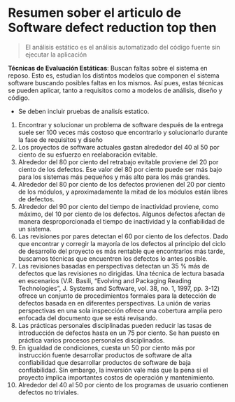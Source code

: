 # Resumen sober el articulo de **Software defect reduction top then**

> El análisis estático es el análisis automatizado del código fuente sin ejecutar la aplicación

**Técnicas de Evaluación Estáticas**: Buscan faltas sobre el sistema en reposo. Esto es,
estudian los distintos modelos que componen el sistema software buscando posibles faltas
en los mismos. Así pues, estas técnicas se pueden aplicar, tanto a requisitos como a
modelos de análisis, diseño y código. 


* Se deben incluir pruebas de analisís estatico.
1. Encontrar y solucionar un problema de software después de la entrega suele ser 100 veces más costoso que encontrarlo y solucionarlo durante la fase de requisitos y diseño
2. Los proyectos de software actuales gastan alrededor del 40 al 50 por ciento de su esfuerzo en reelaboración evitable.
3. Alrededor del 80 por ciento del retrabajo evitable proviene del 20 por ciento de los defectos. Ese valor del 80 por ciento puede ser más bajo para los sistemas más pequeños y más alto para los más grandes.
4. Alrededor del 80 por ciento de los defectos provienen del 20 por ciento de los módulos, y aproximadamente la mitad de los módulos están libres de defectos.
5. Alrededor del 90 por ciento del tiempo de inactividad proviene, como máximo, del 10 por ciento de los defectos. Algunos defectos afectan de manera desproporcionada el tiempo de inactividad y la confiabilidad de un sistema. 
6. Las revisiones por pares detectan el 60 por ciento de los defectos. Dado que encontrar y corregir la mayoría de los defectos al principio del ciclo de desarrollo del proyecto es más rentable que encontrarlos más tarde, buscamos técnicas que encuentren los defectos lo antes posible. 
7. Las revisiones basadas en perspectivas detectan un 35 % más de defectos que las revisiones no dirigidas. Una técnica de lectura basada en escenarios (V.R. Basili, “Evolving and Packaging Reading Technologies”, J. Systems and Software, vol. 38, no. 1, 1997, pp. 3-12) ofrece un conjunto de procedimientos formales para la detección de defectos basada en en diferentes perspectivas. La unión de varias perspectivas en una sola inspección ofrece una cobertura amplia pero enfocada del documento que se está revisando.
8. Las prácticas personales disciplinadas pueden reducir las tasas de introducción de defectos hasta en un 75 por ciento. Se han puesto en práctica varios procesos personales disciplinados.
9. En igualdad de condiciones, cuesta un 50 por ciento más por instrucción fuente desarrollar productos de software de alta confiabilidad que desarrollar productos de software de baja confiabilidad. Sin embargo, la inversión vale más que la pena si el proyecto implica importantes costos de operación y mantenimiento.
10. Alrededor del 40 al 50 por ciento de los programas de usuario contienen defectos no triviales.      
